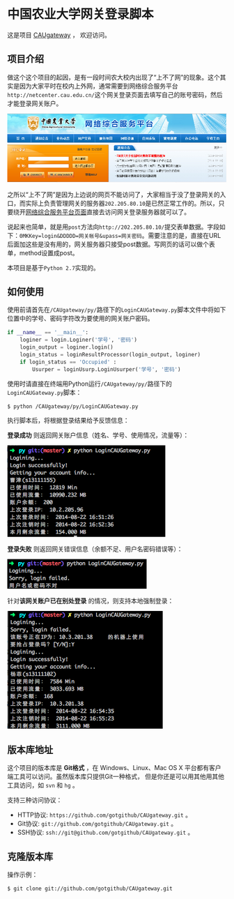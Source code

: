 # 中国农业大学网关登录脚本

这是项目 [CAUgateway](https://github.com/norbour/CAUgateway) ，
欢迎访问。

## 项目介绍

做这个这个项目的起因，是有一段时间农大校内出现了“上不了网”的现象。这个其实是因为大家平时在校内上外网，通常需要到网络综合服务平台`http://netcenter.cau.edu.cn/`这个网关登录页面去填写自己的账号密码，然后才能登录网关账户。

![](/test/CAU_Netcenter.jpg)

之所以“上不了网”是因为上边说的网页不能访问了，大家相当于没了登录网关的入口，而实际上负责管理网关的服务器`202.205.80.10`是已然正常工作的。所以，只要绕开[网络综合服务平台页面](http://netcenter.cau.edu.cn/)直接去访问网关登录服务器就可以了。

说起来也简单，就是用`post`方法向`http://202.205.80.10/`提交表单数据。字段如下：`0MKKey=login&DDDDD=网关帐号&upass=网关密码`。需要注意的是，直接在URL后面加这些是没有用的，网关服务器只接受post数据。写网页的话可以做个表单，method设置成post。

本项目是基于`Python 2.7`实现的。

## 如何使用

使用前请首先在`/CAUgateway/py/`路径下的`LoginCAUGateway.py`脚本文件中将如下位置中的学号、密码字符改为要使用的网关账户密码。
```python
if __name__ == '__main__':
    loginer = login.Loginer('学号', '密码')
    login_output = loginer.login()
    login_status = loginResultProcessor(login_output, loginer)
    if login_status == 'Occupied' :
        Usurper = loginUsurp.LoginUsurper('学号', '密码')
```

使用时请直接在终端用Python运行`/CAUgateway/py/`路径下的`LoginCAUGateway.py`脚本：

	$ python /CAUgateway/py/LoginCAUGateway.py

执行脚本后，将根据登录结果给予反馈信息：

**登录成功** 则返回网关账户信息（姓名、学号、使用情况，流量等）：

![](/test/login_successfully.png)

**登录失败** 则返回网关错误信息（余额不足、用户名密码错误等）：

![](/test/login_fail_account_error.png)

针对**该网关账户已在别处登录** 的情况，则支持本地强制登录：

![](/test/login_usurp.png)

## 版本库地址

这个项目的版本库是 **Git格式** ，在 Windows、Linux、Mac OS X
平台都有客户端工具可以访问。虽然版本库只提供Git一种格式，
但是你还是可以用其他用其他工具访问，如 ``svn`` 和 ``hg`` 。

支持三种访问协议：

* HTTP协议: `https://github.com/gotgithub/CAUgateway.git` 。
* Git协议: `git://github.com/gotgithub/CAUgateway.git` 。
* SSH协议: `ssh://git@github.com/gotgithub/CAUgateway.git` 。

## 克隆版本库

操作示例：

    $ git clone git://github.com/gotgithub/CAUgateway.git